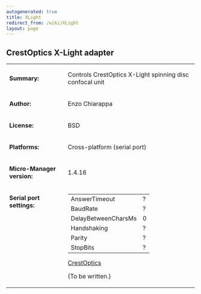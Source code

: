 ```yaml
---
autogenerated: true
title: XLight
redirect_from: /wiki/XLight
layout: page
---
```


## CrestOptics X-Light adapter

<table>
<tr>
<td markdown="1">

**Summary:**

</td>
<td markdown="1">

Controls CrestOptics X-Light spinning disc confocal unit

</td>
</tr>
<tr>
<td markdown="1">

**Author:**

</td>
<td markdown="1">

Enzo Chiarappa

</td>
</tr>
<tr>
<td markdown="1">

**License:**

</td>
<td markdown="1">

BSD

</td>
</tr>
<tr>
<td markdown="1">

**Platforms:**

</td>
<td markdown="1">

Cross-platform (serial port)

</td>
</tr>
<tr>
<td markdown="1">

**Micro-Manager version:**

</td>
<td markdown="1">

1.4.16

</td>
</tr>
<tr>
<td markdown="1" valign=top>

**Serial port settings:**

</td>
<td markdown="1" valign=top>

|                     |     |
|---------------------|-----|
| AnswerTimeout       | ?   |
| BaudRate            | ?   |
| DelayBetweenCharsMs | 0   |
| Handshaking         | ?   |
| Parity              | ?   |
| StopBits            | ?   |


[CrestOptics](http://crestopt.com/)

(To be written.)
